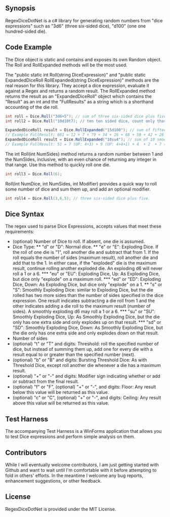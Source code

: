 ## Synopsis

RegexDiceDotNet is a c# library for generating random numbers from "dice expressions" such as "3d6" (three six-sided dice), "d100" (one one hundred-sided die).

## Code Example

The Dice object is static and contains and exposes its own Random object.  The Roll and RollExpanded methods will be the most used.  

The "public static int Roll(string DiceExpression)" and "public static ExpandedDiceRoll RollExpanded(string DiceExpression)" methods are the real reason for this library.  They accept a dice expression, evaluate it against a Regex and returns a random result.  The RollExpanded method returns the result as an "ExpandedDiceRoll" object which contains the "Result" as an int and the "FullResults" as a string which is a shorthand accounting of the die roll.

```c#
int roll = Dice.Roll("3d6+5"); // sum of three six-sided dice plus five.
int roll2 = Dice.Roll("10d10t7); // ten ten sided dice, count only those which roll 7 or more (threshold).
```

```c#
ExpandedDiceRoll result = Dice.RollExpanded("15d100"); // sum of fifteen ten-sided dice.
// Example FullResult: 601 = 12 + 7 + 79 + 34 + 16 + 68 + 59 + 42 + 26 + 4 + 55 + 32 + 26 + 79 + 62
ExpandedDiceRoll result = Dice.RollExpanded("10su4"); // sum of 10 smoothly exploding four-sided dice.
// Example FullResult: 51 = 7 (UP: 4+3) + 9 (UP: 4+4+1) + 4  + 2  + 7 (UP: 4+3) + 2  + 4  + 9 (UP: 4+4+1) + 4  + 3 
```


The int Roll(int NumSides) method returns a random number between 1 and the NumSides, inclusive, with an even chance of returning any integer in that range.  Use this method to quickly roll one die.

```c#
int roll3 = Dice.Roll(6); 
```

Roll(int NumDice, int NumSides, int Modifier) provides a quick way to roll some number of dice and sum them up, and add an optional modifier.

```c#
int roll4 = Dice.Roll(3,6,5); // three six-sided dice plus five.
```

## Dice Syntax

The regex used to parse Dice Expressions, accepts values that meet these requirements:

* (optional) Number of Dice to roll.  If absent, one die is assumed.
* Dice Type:
** "d" or "D": Normal dice.
** "e" or "E": Exploding Dice.  If the roll of one die is "1", roll another die and subtract that from 1. If the roll equals the number of sides (maximum result), roll another die and add that to the 1.  In either case, if the "exploded" die is the maximum result, continue rolling another exploded die.  An exploding d6 will never roll a 1 or a 6.
*** "eu" or "EU": Exploding Dice, Up: As Exploding Dice, but dice only "explode" on a maximum roll.
*** "ed" or "ED": Exploding Dice, Down: As Exploding Dice, but dice only "explode" on a 1.
** "s" or "S": Smoothly Exploding Dice: similar to Exploding Dice, but the die rolled has two more sides than the number of sides specified in the dice expression.  One result indicates subtracting a die roll from 1 and the other indicates adding a die roll to the maximum result (number of sides).  A smoothly exploding d6 may roll a 1 or a 6.
*** "su" or "SU": Smoothly Exploding Dice, Up: As Smoothly Exploding Dice, but the die only has one extra side and only explodes up on that result.
*** "sd" or "SD": Smoothly Exploding Dice, Down: As Smoothly Exploding Dice, but the die only has one extra side and only explodes down on that result.
* Number of sides
* (optional) "t" or "T" and digits: Threshold: roll the specified number of dice, but instead of summing them up, add one for every die with a result equal to or greater than the specified number (next).
* (optional) "b" or "B" and digits: Bursting Threshold Dice: As with Threshold Dice, except roll another die whenever a die has a maximum result.
* (optional) "+" or "-" and digits: Modifier sign indicating whether or add or subtract from the final result.
* (optional) "f" or "F", (optional) "+" or "-", and digits: Floor: Any result below this value will be returned as this value.
* (optional) "c" or "C", (optional) "+" or "-", and digits: Ceiling: Any result above this value will be returned as this value.

## Test Harness

The accompanying Test Harness is a WinForms application that allows you to test Dice expressions and perform simple analysis on them.

## Contributors

While I will eventually welcome contributors, I am just getting started with Github and want to wait until I'm comfortable with it before attempting to fold in others' efforts.  In the meantime I welcome any bug reports, enhancement suggestions, or other feedback.

## License

RegexDiceDotNet is provided under the MIT License.